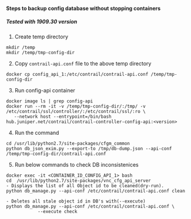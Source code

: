 #### Steps to backup config database without stopping containers
##### Tested with 1909.30 version

1. Create temp directory
```
mkdir /temp
mkdir /temp/tmp-config-dir
```
2. Copy `contrail-api.conf` file to the above temp directory
```
docker cp config_api_1:/etc/contrail/contrail-api.conf /temp/tmp-config-dir
```
3. Run config-api container
```
docker image ls | grep config-api
docker run --rm -it -v /temp/tmp-config-dir/:/tmp/ -v /etc/contrail/ssl/controller/:/etc/contrail/ssl/:ro \
   --network host --entrypoint=/bin/bash hub.juniper.net/contrail/contrail-controller-config-api:<version>
```
4. Run the command
```
cd /usr/lib/python2.7/site-packages/cfgm_common
python db_json_exim.py --export-to /tmp/db-dump.json --api-conf /temp/tmp-config-dir/contrail-api.conf
```
5. Run below commands to check DB inconsistenices
```
docker exec -it <CONTAINER_ID_CONFIG_API_1> bash
cd  /usr/lib/python2.7/site-packages/vnc_cfg_api_server
- Displays the list of all Object id to be cleaned(dry-run).
python db_manage.py --api-conf /etc/contrail/contrail-api.conf clean

- Deletes all stale object id in DB's with(--execute)
python db_manage.py --api-conf /etc/contrail/contrail-api.conf \
            --execute check
```
